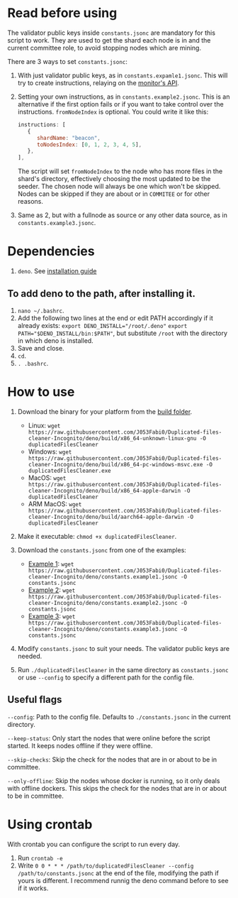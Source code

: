 # Read before using

The validator public keys inside `constants.jsonc` are mandatory for this script to work. They are used to get the
shard each node is in and the current committee role, to avoid stopping nodes which are mining.

There are 3 ways to set `constants.jsonc`:

1. With just validator public keys, as in `constants.expamle1.jsonc`. This will try to create instructions,
   relaying on the [monitor's API](https://monitor.incognito.org).

2. Setting your own instructions, as in `constants.example2.jsonc`. This is an alternative if the first option
   fails or if you want to take control over the instructions. `fromNodeIndex` is optional. You could write it like
   this:

   ```js
   instructions: [
      {
         shardName: "beacon",
         toNodesIndex: [0, 1, 2, 3, 4, 5],
      },
   ],
   ```

   The script will set `fromNodeIndex` to the node who has more files in the shard's directory, effectively
   choosing the most updated to be the seeder. The chosen node will always be one which won't be skipped. Nodes can
   be skipped if they are about or in `COMMITEE` or for other reasons.

3. Same as 2, but with a fullnode as source or any other data source, as in `constants.example3.jsonc`.

# Dependencies

1. `deno`. See [installation guide](https://deno.land/manual/getting_started/installation)

## To add deno to the path, after installing it.

1. `nano ~/.bashrc`.
1. Add the following two lines at the end or edit PATH accordingly if it already exists:
   `export DENO_INSTALL="/root/.deno"` `export PATH="$DENO_INSTALL/bin:$PATH"`, but substitute `/root` with the
   directory in which deno is installed.
1. Save and close.
1. `cd`.
1. `. .bashrc`.

# How to use

<!-- Files in build: x86_64-unknown-linux-gnu, x86_64-pc-windows-msvc, x86_64-apple-darwin, aarch64-apple-darwin -->

1. Download the binary for your platform from the
   [build folder](https://github.com/J053Fabi0/Duplicated-files-cleaner-Incognito/blob/deno/build).

   - Linux:
     `wget https://raw.githubusercontent.com/J053Fabi0/Duplicated-files-cleaner-Incognito/deno/build/x86_64-unknown-linux-gnu -O duplicatedFilesCleaner`
   - Windows:
     `wget https://raw.githubusercontent.com/J053Fabi0/Duplicated-files-cleaner-Incognito/deno/build/x86_64-pc-windows-msvc.exe -O duplicatedFilesCleaner.exe`
   - MacOS:
     `wget https://raw.githubusercontent.com/J053Fabi0/Duplicated-files-cleaner-Incognito/deno/build/x86_64-apple-darwin -O duplicatedFilesCleaner`
   - ARM MacOS:
     `wget https://raw.githubusercontent.com/J053Fabi0/Duplicated-files-cleaner-Incognito/deno/build/aarch64-apple-darwin -O duplicatedFilesCleaner`

1. Make it executable: `chmod +x duplicatedFilesCleaner`.
1. Download the `constants.jsonc` from one of the examples:
   - [Example 1](https://github.com/J053Fabi0/Duplicated-files-cleaner-Incognito/blob/deno/constants.example1.jsonc):
     `wget https://raw.githubusercontent.com/J053Fabi0/Duplicated-files-cleaner-Incognito/deno/constants.example1.jsonc -O constants.jsonc`
   - [Example 2](https://github.com/J053Fabi0/Duplicated-files-cleaner-Incognito/blob/deno/constants.example2.jsonc):
     `wget https://raw.githubusercontent.com/J053Fabi0/Duplicated-files-cleaner-Incognito/deno/constants.example2.jsonc -O constants.jsonc`
   - [Example 3](https://github.com/J053Fabi0/Duplicated-files-cleaner-Incognito/blob/deno/constants.example3.jsonc):
     `wget https://raw.githubusercontent.com/J053Fabi0/Duplicated-files-cleaner-Incognito/deno/constants.example3.jsonc -O constants.jsonc`
1. Modify `constants.jsonc` to suit your needs. The validator public keys are needed.
1. Run `./duplicatedFilesCleaner` in the same directory as `constants.jsonc` or use `--config` to specify a
   different path for the config file.

## Useful flags

`--config`: Path to the config file. Defaults to `./constants.jsonc` in the current directory.

`--keep-status`: Only start the nodes that were online before the script started. It keeps nodes offline if they
were offline.

`--skip-checks`: Skip the check for the nodes that are in or about to be in committee.

`--only-offline`: Skip the nodes whose docker is running, so it only deals with offline dockers. This skips the
check for the nodes that are in or about to be in committee.

# Using crontab

With crontab you can configure the script to run every day.

1. Run `crontab -e`
1. Write `0 0 * * * /path/to/duplicatedFilesCleaner --config /path/to/constants.jsonc` at the end of the file,
   modifying the path if yours is different. I recommend runnig the deno command before to see if it works.

